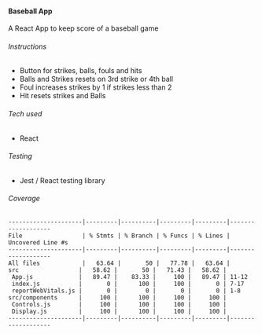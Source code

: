 #### Baseball App
A React App to keep score of a baseball game

###### Instructions
- Button for strikes, balls, fouls and hits
- Balls and Strikes resets on 3rd strike or 4th ball
- Foul increases strikes by 1 if strikes less than 2
- Hit resets strikes and Balls

###### Tech used
- React

###### Testing
- Jest / React testing library

###### Coverage
```
---------------------|---------|----------|---------|---------|-------------------
File                 | % Stmts | % Branch | % Funcs | % Lines | Uncovered Line #s
---------------------|---------|----------|---------|---------|-------------------
All files            |   63.64 |       50 |   77.78 |   63.64 |
src                 |   58.62 |       50 |   71.43 |   58.62 |
 App.js             |   89.47 |    83.33 |     100 |   89.47 | 11-12
 index.js           |       0 |      100 |     100 |       0 | 7-17
 reportWebVitals.js |       0 |        0 |       0 |       0 | 1-8
src/components      |     100 |      100 |     100 |     100 |
 Controls.js        |     100 |      100 |     100 |     100 |
 Display.js         |     100 |      100 |     100 |     100 |
---------------------|---------|----------|---------|---------|-------------------
```
